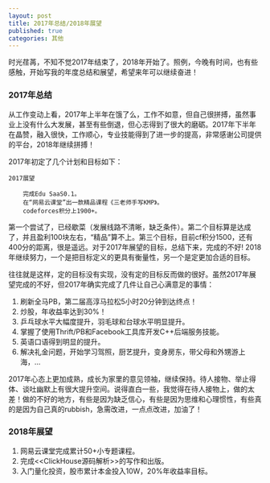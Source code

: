 ```yaml
---
layout: post
title: 2017年总结/2018年展望 
published: true
categories: 其他 
---
```


时光荏苒，不知不觉2017年结束了，2018年开始了。照例，今晚有时间，也有些感触，开始写我的年度总结和展望，希望来年可以继续奋进！

### 2017年总结
从工作变动上看，2017年上半年在饿了么，工作不如意，但自己很拼搏，虽然事业上没有什么大发展，甚至有些倒退，但心志得到了很大的磨砺。2017年下半年在晶赞，融入很快，工作顺心，专业技能得到了进一步的提高，非常感谢公司提供的平台，2018年继续拼搏！

2017年初定了几个计划和目标如下：

```
2017展望

    完成Edu SaaS0.1。
    在“网易云课堂”出一款精品课程《三老师手写KMP》。
    codeforces积分上1900+。

```

第一个尝试了，已经歇菜（发展线路不清晰，缺乏条件）。第二个目标算是达成了，并且盈利100块左右，“精品”算不上。第三个目标，目前cf积分1500，还有400分的距离，很是遥远。对于2017年展望的目标，总结下来，完成的不好! 2018年继续努力，一个是把目标定义的更具有衡量性，另一个是定更加合适的目标。

往往就是这样，定的目标没有实现，没有定的目标反而做的很好。虽然2017年展望完成的不好，但2017年确实完成了几件让自己心满意足的事情：
1. 刷新全马PB，第二届高淳马拉松5小时20分钟到达终点！
2. 炒股，年收益率达到30%！
3. 乒乓球水平大幅度提升，羽毛球和台球水平明显提升。
4. 掌握了使用Thrift/PB和Facebook工具库开发C++后端服务技能。
5. 英语口语得到明显的提升。
6. 解决礼金问题，开始学习驾照，厨艺提升，变身房东，带父母和外甥游上海，...

2017年心态上更加成熟，成长为家里的意见领袖，继续保持。待人接物、举止得体、谈吐幽默上有很大提升空间。说得直白一些，我觉得在待人接物上，做的太差！做的不好的地方，有些是因为缺乏信心，有些是因为思维和心理惯性，有些真的是因为自己真的rubbish，急需改进，一点点改进，加油了！

### 2018年展望
1. 网易云课堂完成累计50+小专题课程。
2. 完成<<ClickHouse源码解析>>的写作和出版。
3. 入门量化投资，股市累计本金投入10W，20%年收益率目标。


